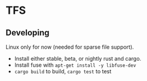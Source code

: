 # TFS

## Developing

Linux only for now (needed for sparse file support).

  - Install either stable, beta, or nightly rust and cargo.
  - Install fuse with `apt-get install -y libfuse-dev`
  - `cargo build` to build, `cargo test` to test

